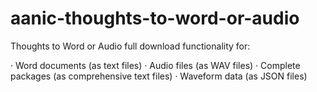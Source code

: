 # aanic-thoughts-to-word-or-audio
Thoughts to Word or Audio 
full download functionality for:

· Word documents (as text files)
· Audio files (as WAV files)
· Complete packages (as comprehensive text files)
· Waveform data (as JSON files)
